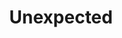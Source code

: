 ---
title: Unexpected
crosslinks:
- livven
- youtubefactsbot
- gifs
- xkcd
- funny
- AskReddit
- botwatch
- tmsbmeta
- WTF
- u_imguralbumbot
- videos
- nocontext
- pics
- OutOfTheLoop
- IAmA
- autourbanbot
- gaming
- reallifedoodles
- shitpost
- HailCorporate
---